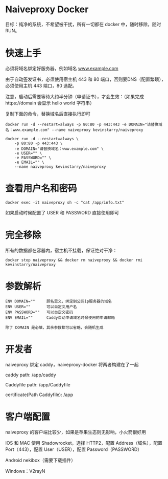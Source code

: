 # Naiveproxy Docker
目标：纯净的系统，不希望被干扰，所有一切都在 docker 中，随时移除，随时 RUN。
# 快速上手

必须将域名绑定好服务器，例如域名 www.example.com

由于自动签发证书，必须使用宿主机 443 和 80 端口，否则要DNS（配置繁琐），必须使用主机 443 端口，80 选配。

注意，启动后需要等待大约半分钟（申请证书），才会生效：（如果完成 https://domain 会显示 hello world 字符串）

复制下面的命令，替换域名后直接执行即可

```
docker run -d --restart=always -p 80:80 -p 443:443 -e DOMAIN="请替换域名：www.example.com" --name naiveproxy kevinstarry/naiveproxy
```


```
docker run -d --restart=always \
    -p 80:80 -p 443:443 \
    -e DOMAIN="请替换域名：www.example.com" \
    -e USER="" \
    -e PASSWORD="" \
    -e EMAIL="" \
    --name naiveproxy kevinstarry/naiveproxy
```

# 查看用户名和密码
```
docker exec -it naiveproxy sh -c "cat /app/info.txt"
```

如果启动时候配置了 USER 和 PASSWORD 直接使用即可

# 完全移除
所有的数据都在容器内，宿主机不挂载，保证绝对干净：
```
docker stop naiveproxy && docker rm naiveproxy && docker rmi kevinstarry/naiveproxy
```

# 参数解析
```
ENV DOMAIN=""     顾名思义，绑定到公网ip服务器的域名
ENV USER=""       可以自定义用户名
ENV PASSWORD=""   可以自定义密码
ENV EMAIL=""      Caddy自动申请域名时候使用的申请邮箱

除了 DOMAIN 是必填，其余参数都可以省略，会随机生成
```

# 开发者
naiveproxy 绑定 caddy，naiveproxy-docker 将两者构建在了一起

caddy path: /app/caddy

Caddyfile path: /app/Caddyfile

certificate(Path Caddyfile): /app
# 客户端配置
naiveproxy 的客户端比较少，如果是苹果生态则无影响，小火箭很好用

IOS 和 MAC 使用 Shadowrocket，选择 HTTP2，配置 Address（域名），配置 Port（443），配置 User（USER），配置 Password（PASSWORD）

Android nekibox（需要下载插件）

Windows：V2rayN

